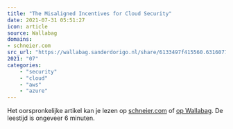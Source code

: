 ```yaml
---
title: "The Misaligned Incentives for Cloud Security"
date: 2021-07-31 05:51:27
icon: article
source: Wallabag
domains:
- schneier.com
src_url: "https://wallabag.sanderdorigo.nl/share/6133497f415560.63160777"
2021: "07"
categories:
    - "security"
    - "cloud"
    - "aws"
    - "azure"
---
```

Het oorspronkelijke artikel kan je lezen op [schneier.com](https://www.schneier.com/blog/archives/2021/05/the-misaligned-incentives-for-cloud-security.html) of [op Wallabag](https://wallabag.sanderdorigo.nl/share/6133497f415560.63160777). De leestijd is ongeveer 6 minuten.